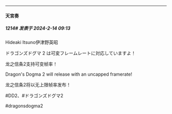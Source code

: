 
*****

####  天宮奏  
##### 1214#       发表于 2024-2-14 09:13

Hideaki Itsuno伊津野英昭

ドラゴンズドグマ 2 は可変フレームレートに対応していますよ！

龙之信条2支持可变帧率！

Dragon's Dogma 2 will release with an uncapped framerate!

龙之信条2将以无上限帧率发布！

#DD2、#ドラゴンズドグマ2

#dragonsdogma2

